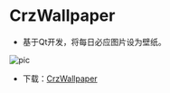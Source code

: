 # CrzWallpaper
* 基于Qt开发，将每日必应图片设为壁纸。

![pic](https://github.com/loki1412/CrzWallpaper/blob/master/screen.jpg)

* 下载：[CrzWallpaper](https://github.com/loki1412/CrzWallpaper/releases/download/1.1.0/CrzWallpaper.exe)